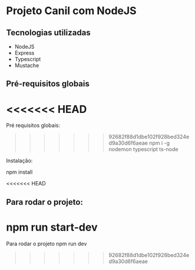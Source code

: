 # Projeto Canil com NodeJS

## Tecnologias utilizadas

- NodeJS
- Express
- Typescript
- Mustache

## Pré-requisitos globais


<<<<<<< HEAD
=======
Pré requisitos globais:
>>>>>>> 92682f88d1dbe102f928bed324ed9a30d6f6aeae
npm i -g nodemon typescript ts-node

Instalação:

npm install

<<<<<<< HEAD
## Para rodar o projeto:
npm run start-dev
=======
Para rodar o projeto
npm run dev
>>>>>>> 92682f88d1dbe102f928bed324ed9a30d6f6aeae
